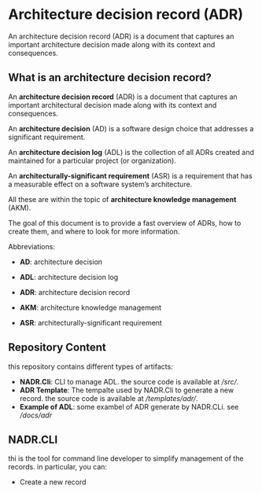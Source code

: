 # Architecture decision record (ADR)

An architecture decision record (ADR) is a document that captures an important architecture decision made along with its context and consequences.

## What is an architecture decision record?

An **architecture decision record** (ADR) is a document that captures an important architectural decision made along with its context and consequences.

An **architecture decision** (AD) is a software design choice that addresses a significant requirement.

An **architecture decision log** (ADL) is the collection of all ADRs created and maintained for a particular project (or organization).

An **architecturally-significant requirement** (ASR) is a requirement that has a measurable effect on a software system’s architecture.

All these are within the topic of **architecture knowledge management** (AKM).

The goal of this document is to provide a fast overview of ADRs, how to create them, and where to look for more information.

Abbreviations:

* **AD**: architecture decision

* **ADL**: architecture decision log

* **ADR**: architecture decision record

* **AKM**: architecture knowledge management

* **ASR**: architecturally-significant requirement

## Repository Content

this repository contains different types of artifacts:

* **NADR.Cli**: CLI to manage ADL. the source code is available at _/src/_.
* **ADR Template**: The tempalte used by NADR.Cli to generate a new record. the source code is available at _/templates/adr/_.
* **Example of ADL**: some exambel of ADR generate by NADR.CLi. see _/docs/adr_

## NADR.CLI

thi is the tool for command line developer to simplify management of the records. in particular, you can:

* Create a new record

